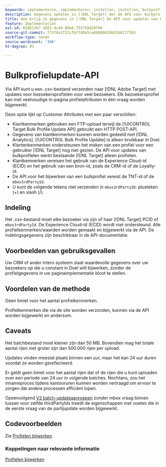 ```yaml
---
keywords: implementeren, implementeren, instellen, instellen, bulkprofielupdate
description: Gegevens ophalen in [!DNL Target] met de API voor bulkprofielupdate.
title: Hoe krijg ik gegevens in [!DNL Target] De API voor updates van bulkprofielen gebruiken?
feature: Implementation
exl-id: 654b13b7-1683-4c44-80e6-7557b9d29f66
source-git-commit: 773f8a2f22cfbf740a5ce68809b38b33b621f3b5
workflow-type: tm+mt
source-wordcount: '396'
ht-degree: 0%

---
```


# Bulkprofielupdate-API

Via API kunt u een .csv-bestand verzenden naar [!DNL Adobe Target] met updates voor bezoekersprofielen voor veel bezoekers. Elk bezoekersprofiel kan met veelvoudige in-pagina profielattributen in één vraag worden bijgewerkt.

Deze optie lijkt op Customer Attributes met een paar verschillen:

* Klantkenmerken gebruiken een FTP-upload terwijl de [!UICONTROL Target Bulk Profile Update API] gebruikt een HTTP POST-API.
* Gegevens van klantkenmerken kunnen worden gedeeld met [!DNL Analytics]. [!UICONTROL Bulk Profile Update] is alleen bruikbaar in Doel.
* Klantenkenmerken ondersteunen het maken van een profiel voor een gebruiker [!DNL Target] nog niet gezien. De API voor updates van bulkprofielen werkt bestaande [!DNL Target] alleen profielen.
* Klantkenmerken vereisen het gebruik van de Experience Cloud-id (ECID) en het gebruik van een bron-id, zoals de CRM-id of de Loyalty-id.
* De API voor het bijwerken van een bulkprofiel vereist de TNT-id of de `mbox3rdPartyId`.
* U kunt de volgende tekens niet verzenden in `mbox3rdPartyID`: plusteken (+) en slash (/).

## Indeling

Het .csv-bestand moet elke bezoeker via zijn of haar [!DNL Target] PCID of `mbox3rdPartyId`. De Experience Cloud-id (ECID) wordt niet ondersteund. Alle profielkenmerken/waarden worden gemaakt en bijgewerkt via de API. De indelingsgegevens zijn beschikbaar in de API-documentatie.

## Voorbeelden van gebruiksgevallen

Uw CRM of ander intern systeem slaat waardevolle gegevens over uw bezoekers op die u constant in Doel wilt bijwerken, zonder de profielgegevens in uw paginaimplementatie bloot te stellen.

## Voordelen van de methode

Geen limiet voor het aantal profielkenmerken.

Profielkenmerken die via de site worden verzonden, kunnen via de API worden bijgewerkt en andersom.

## Caveats

Het batchbestand moet kleiner zijn dan 50 MB. Bovendien mag het totale aantal rijen niet groter zijn dan 500.000 rijen per upload.

Updates vinden meestal plaats binnen een uur, maar het kan 24 uur duren voordat ze worden gereflecteerd.

Er geldt geen limiet voor het aantal rijen dat of de rijen die u kunt uploaden over een periode van 24 uur in volgende batches. Nochtans, zou het innameproces tijdens kantooruren kunnen worden vertraagd om ervoor te zorgen dat andere processen efficiënt lopen.

Opeenvolgend [V2 batch-updateaanroepen](https://developers.adobetarget.com/api/#updating-profiles) zonder mbox vraag binnen tussen voor zelfde thirdPartyIds treedt de eigenschappen met voeten die in de eerste vraag van de partijupdate worden bijgewerkt.

## Codevoorbeelden

Zie [Profielen bijwerken](https://developers.adobetarget.com/api/#updating-profiles).

### Koppelingen naar relevante informatie

[Profielen bijwerken](https://developers.adobetarget.com/api/#updating-profiles)
